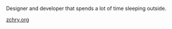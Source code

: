 Designer and developer that spends a lot of time sleeping outside. 

<a href="zchry.org">zchry.org</a> 
<!---
zvchry/zvchry is a ✨ special ✨ repository because its `README.md` (this file) appears on your GitHub profile.
You can click the Preview link to take a look at your changes.
--->
